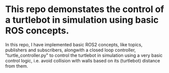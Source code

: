 # This repo demonstates the control of a turtlebot in simulation using basic ROS concepts.

In this repo, I have implemented basic ROS2 concepts, like topics, publishers and subscribers, alongwith a closed loop controller, "turtle_controller.py" to control the turtlebot in simulation using a very basic control logic, i.e. avoid collision with walls based on its (turtlebot) distance from them.